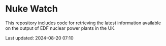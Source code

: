 # Nuke Watch

This repository includes code for retrieving the latest information available on the output of EDF nuclear power plants in the UK.

Last updated: 2024-08-20 07:10